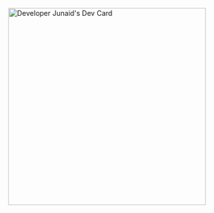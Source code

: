 <a href="https://app.daily.dev/developerjunaid"><img src="https://api.daily.dev/devcards/7a298103f0f642bc9f2f2e0b364f7085.png?r=n4f" width="400" alt="Developer Junaid's Dev Card"/></a>
